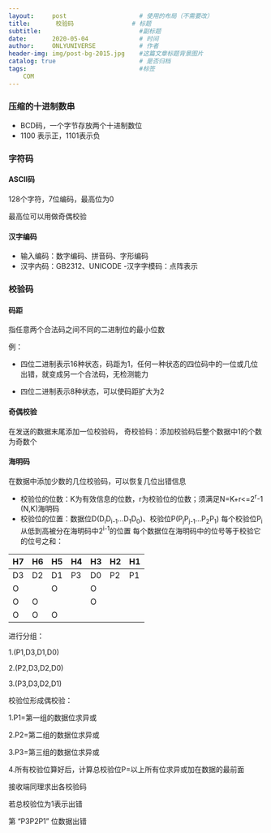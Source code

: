 ```yaml
---
layout:     post                    # 使用的布局（不需要改）
title:       校验码                # 标题 
subtitle:                           #副标题
date:       2020-05-04              # 时间
author:     ONLYUNIVERSE            # 作者
header-img: img/post-bg-2015.jpg    #这篇文章标题背景图片
catalog: true                       # 是否归档
tags:                               #标签
    COM
---
```


### 压缩的十进制数串

- BCD码，一个字节存放两个十进制数位
- 1100 表示正，1101表示负

### 字符码

#### ASCII码

128个字符，7位编码，最高位为0

最高位可以用做奇偶校验

#### 汉字编码

- 输入编码：数字编码、拼音码、字形编码
- 汉字内码：GB2312、UNICODE
-汉字字模码：点阵表示

### 校验码

#### 码距

指任意两个合法码之间不同的二进制位的最小位数

例：

- 四位二进制表示16种状态，码距为1，任何一种状态的四位码中的一位或几位出错，就变成另一个合法码，无检测能力

- 四位二进制表示8种状态，可以使码距扩大为2

#### 奇偶校验

在发送的数据末尾添加一位校验码，
奇校验码：添加校验码后整个数据中1的个数为奇数个

#### 海明码

在数据中添加少数的几位校验码，可以恢复几位出错信息

- 校验位的位数：K为有效信息的位数，r为校验位的位数；须满足N=K+r<=2<sup>r</sup>-1
(N,K)海明码
- 校验位的位置：数据位D(D<SUB>i</sub>D<SUB>i-1</sub>...D<SUB>1</sub>D<SUB>0</sub>)、校验位P(P<sub>j</sub>P<sub>j-1</sub>...P<sub>2</sub>P<sub>1</sub>)
每个校验位P<sub>i</sub>从低到高被分在海明码中2<sup>i-1</sup>的位置
每个数据位在海明码中的位号等于校验它的位号之和：

|H7|H6|H5|H4|H3|H2|H1|
|-|-|-|-|-|-|-|
|D3|D2|D1|P3|D0|P2|P1|
|O| |O||O|||
|O|O|||O|||
|O|O|O|||||

进行分组：

1.(P1,D3,D1,D0)

2.(P2,D3,D2,D0)

3.(P3,D3,D2,D1)

校验位形成偶校验：

1.P1=第一组的数据位求异或

2.P2=第二组的数据位求异或

3.P3=第三组的数据位求异或

4.所有校验位算好后，计算总校验位P=以上所有位求异或加在数据的最前面

接收端同理求出各校验码

若总校验位为1表示出错

第 “P3P2P1” 位数据出错
